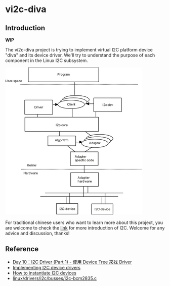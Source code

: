 # vi2c-diva

## Introduction

**WIP**

The vi2c-diva project is trying to implement virtual I2C platform device "diva" and its device
driver. We'll try to understand the purpose of each component in the Linux I2C subsystem.

![](misc/linux-i2c-subsystem.png)

For traditional chinese users who want to learn more about this project, you
are welcome to check the [link](https://hackmd.io/@RinHizakura/BJDTZnUsF) for more
introduction of I2C. Welcome for any advice and discussion, thanks!

## Reference
* [Day 10：I2C Driver (Part 1) - 使用 Device Tree 來找 Driver](https://ithelp.ithome.com.tw/articles/10244211)
* [Implementing I2C device drivers](https://www.kernel.org/doc/html/latest/i2c/writing-clients.html)
* [How to instantiate I2C devices](https://www.kernel.org/doc/html/latest/i2c/instantiating-devices.html)
* [linux/drivers/i2c/busses/i2c-bcm2835.c](https://github.com/torvalds/linux/blob/master/drivers/i2c/busses/i2c-bcm2835.c)
